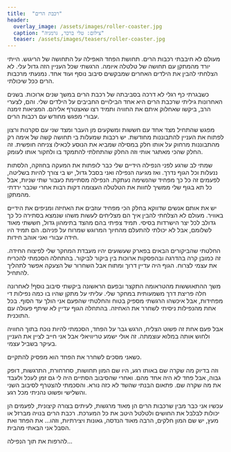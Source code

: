 ```yaml
---
title:  "רכבת הרים"
header:
  overlay_image: /assets/images/roller-coaster.jpg
  caption: "צילום: טלי ברכר, גרמניה"
  teaser: /assets/images/teasers/roller-coaster.jpg
---
```


מעולם לא חיבבתי רכבות הרים. תחושת הפחד האפילה על התחושה של הריגוש.<!--more-->
הייתי יורד מהמתקן עם תחושה של טלטלה איומה. הרגשתי שכל העניין הזה גדול עלי.
לא הצלחתי להבין את הילדים האחרים שמבקשים סיבוב נוסף ועוד אחד. נמנעתי מרכבות הרים ככל שיכולתי.

כשבגרתי כף רגלי לא דרכה בסביבתה של רכבת הרים במשך שנים ארוכות.
בשנים האחרונות גיליתי שרכבת הרים היא אחד הבילויים החביבים על הילדים שלי.
והם, לצערי הרב, ביקשו שאחלוק איתם את החוויה ותמיד רצו שאצטרף אליהם.
המציאות זימנה עבורי מפגש מחודש עם רכבות הרים.

מפגש שהתחיל מצד אחד עם חששות ומשקעים מן העבר ומצד שני עם סקרנות ורצון לפתוח את העניין להתבוננות מחודשת.
יש רכבות שמעלות בי תחושה קשה
של אימה רק מהתבוננות מרחוק על אותו חלק במסילה שמביא את הנוסע לכאילו צניחה חופשית.
זה החלק שהכי מאתגר אותי וזה החלק שהתחלתי להתמקד בו ולחקור אותו לעומק.

שמתי לב שרגע לפני הנפילה הידיים שלי כבר לופתות את המעקה בחוזקה, הלסתות ננעלות וכל הגוף נדרך.
ואז מגיעה הנפילה ואני בסבל גדול, יש בי צורך להיות בשליטה,
לפעמים זה כל כך מפחיד שהנשימה נעתקת. הנפילה מסתיימת כעבור שתי שניות,
אבל כל תא בגוף שלי ממשיך לחוות את הטלטלה העצומה דקות רבות אחרי שכבר ירדתי מהמתקן.

יש את אותם אנשים שדווקא בחלק הכי מפחיד עוזבים את האחיזה ומניפים את הידיים באוויר.
מעולם לא הצלחתי להבין איך הם מצליחים לעשות משהו שנמצא בסתירה כל כך גדולב לכל יצר הישרדות בסיסי.
תמיד צפיתי בהם מהצד בתימהון גדול, חששתי מאוד לשלומם,
אבל לא יכולתי להתעלם מהחיוך המרוגש שמרוח על פניהם. הם תמיד היו חידה עבורי ואני אוהב חידות.

החלטתי שהביקורים הבאים בפארק שעשועים יהיו מעבדת המחקר שלי לפיצוח החידה.
זה כמובן קרה בהדרגה ובהפסקות ארוכות בין ביקור לביקור.
בהתחלה הסכמתי להכריח את עצמי לצרוח.
הגוף היה עדיין דרוך ומתוח אבל השחרור של הצעקה אפשר לתהליך להתחיל.

משך ההתאוששות מהטראומה התקצר ובפעם הראשונה ביקשתי סיבוב נוסף!
לאחרונה חלה פריצת דרך משמעותית במחקר שלי.
עליתי על מתקן שהיו בו כמה נפילות די מפחידות, אבל איכשהו הרגשתי מספיק בטוח והחלטתי שהפעם אני הולך עד הסוף.
בכל אחת מהנפילות ניסיתי לשחרר את האחיזה. בהתחלה הגוף עדיין לא שיתף פעולה עם התוכנית.

אבל פעם אחת זה פשוט הצליח, הרגש גבר על הפחד, הסכמתי להיות נוכח בתוך החוויה ולחוש אותה במלוא עוצמתה.
זה אולי ישמע טריוויאלי אבל אני חייב לציין את העניין בעיקר בשביל עצמי.

כשאני מסכים לשחרר את הפחד הוא מפסיק להתקיים.

וזה בדיוק מה שקרה שם באותו רגע, היו שם המון תחושות, סחרחורת, התרגשות, דופק גבוה, אבל פחד לא היה אחד מהם.
ואחרי שהסיבוב הסתיים היה לי גם זמן לעכל ולעבד את מה שקרה שם.
פתאום הבנתי שהשד לא כזה נורא. והסכמתי להצטרף לסיבוב השני והשלישי ופשוט נהניתי מכל רגע.

עכשיו אני כבר מבין שרכבות הרים הן מאוד מרגשות,
לעיתים בצורה קיצונית, לפעמים הן יכולות לבלבל את החושים ולטלטל היטב את כל המערכת.
רכבת הרים בנויה מברזל או מעץ, יש שם המון חלקים,
הרבה מאוד הנדסה, גאונות ויצירתיות, וזהו… את הפחד ואת הסבל אני הבאתי מהבית.

להרפות את תוך הנפילה…
